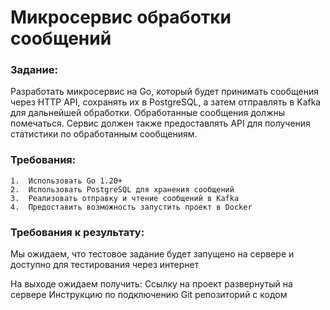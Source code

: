 # Микросервис обработки сообщений
### Задание:
Разработать микросервис на Go, который будет принимать сообщения через HTTP API, сохранять их в PostgreSQL, а затем отправлять в Kafka для дальнейшей обработки. Обработанные сообщения должны помечаться. Сервис должен также предоставлять API для получения статистики по обработанным сообщениям.
### Требования:
	1.	Использовать Go 1.20+
	2.	Использовать PostgreSQL для хранения сообщений
	3.	Реализовать отправку и чтение сообщений в Kafka
	4.	Предоставить возможность запустить проект в Docker

### Требования к результату:

Мы ожидаем, что тестовое задание будет запущено на сервере и доступно для тестирования через интернет

На выходе ожидаем получить:
Ссылку на проект развернутый на сервере
Инструкцию по подключению
Git репозиторий с кодом

